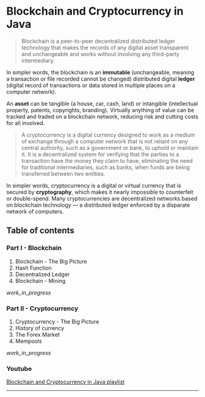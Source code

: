 # Blockchain and Cryptocurrency in Java

> Blockchain is a peer-to-peer decentralized distributed ledger technology that makes the records of any digital asset
> transparent and unchangeable and works without involving any third-party intermediary.

In simpler words, the blockchain is an **immutable** (unchangeable, meaning a transaction or file recorded cannot be
changed) distributed digital **ledger** (digital record of transactions or data stored in multiple places on a computer
network).

An **asset** can be tangible (a house, car, cash, land) or intangible (intellectual property, patents, copyrights,
branding). Virtually anything of value can be tracked and traded on a blockchain network, reducing risk and cutting
costs for all involved.

> A cryptocurrency is a digital currency designed to work as a medium of exchange through a computer network that is
> not reliant on any central authority, such as a government or bank, to uphold or maintain it.
> It is a decentralized system for verifying that the parties to a transaction have the money they claim to have,
> eliminating the need for traditional intermediaries, such as banks, when funds are being transferred between
> two entities.

In simpler words, cryptocurrency is a digital or virtual currency that is secured by **cryptography**, which makes it
nearly impossible to counterfeit or double-spend. Many cryptocurrencies are decentralized networks based on blockchain
technology — a distributed ledger enforced by a disparate network of computers.

## Table of contents

### Part I - Blockchain

1. Blockchain - The Big Picture
2. Hash Function
3. Decentralized Ledger
4. Blockchain - Mining

_work_in_progress_

### Part II - Cryptocurrency

1. Cryptocurrency - The Big Picture
2. History of currency
3. The Forex Market
4. Mempools

_work_in_progress_

### Youtube

[Blockchain and Cryptocurrency in Java playlist](https://www.youtube.com/playlist?list=PLQDzPczdXrTjU7O6HAKDgm_mLvlDqFl3Y)

---

